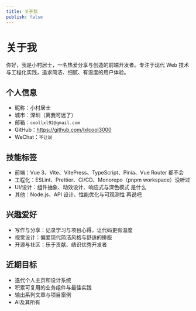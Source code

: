 ```yaml
---
title: 关于我
publish: false
---
```


# 关于我

你好，我是小村居士，一名热爱分享与创造的前端开发者。专注于现代 Web 技术与工程化实践，追求简洁、细腻、有温度的用户体验。

## 个人信息
- 昵称：小村居士
- 城市：深圳（离我可远了）
- 邮箱：`coollxl92@gmail.com`
- GitHub：<https://github.com/lxlcool3000>
- WeChat：`不让说`

## 技能标签
- 前端：Vue 3、Vite、VitePress、TypeScript、Pinia、Vue Router 都不会
- 工程化：ESLint、Prettier、CI/CD、Monorepo（pnpm workspace）没听过
- UI/设计：组件抽象、动效设计、响应式与深色模式 是什么
- 其他：Node.js、API 设计、性能优化与可观测性 再说吧

## 兴趣爱好
- 写作与分享：记录学习与项目心得，让代码更有温度
- 视觉设计：偏爱现代简洁风格与舒适的排版
- 开源与社区：乐于贡献、结识优秀开发者

## 近期目标
- 迭代个人主页和设计系统
- 积累可复用的业务组件与最佳实践
- 输出系列文章与项目案例
- AI及其所有